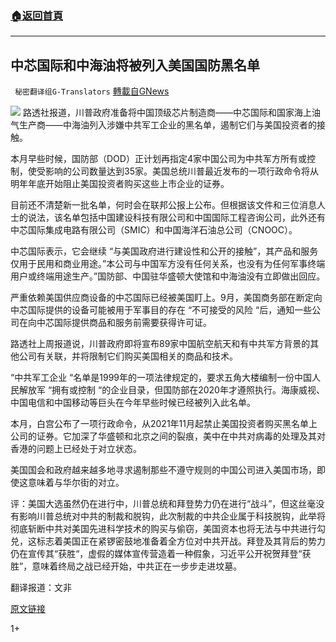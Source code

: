 ###  [:house:返回首頁](https://github.com/ourhimalayas/txt)
---

## 中芯国际和中海油将被列入美国国防黑名单
` 秘密翻译组G-Translators` [轉載自GNews](https://gnews.org/zh-hans/604922/)

![]()![](https://gnews-media-offload.s3.amazonaws.com/wp-content/uploads/2020/11/30094032/10a2ed41-7d35-4ee2-bbe3-33d23db84df4.jpg)
路透社报道，川普政府准备将中国顶级芯片制造商——中芯国际和国家海上油气生产商——中海油列入涉嫌中共军工企业的黑名单，遏制它们与美国投资者的接触。

本月早些时候，国防部（DOD）正计划再指定4家中国公司为中共军方所有或控制，使受影响的公司数量达到35家。美国总统川普最近发布的一项行政命令将从明年年底开始阻止美国投资者购买这些上市企业的证券。

目前还不清楚新一批名单，何时会在联邦公报上公布。但根据该文件和三位消息人士的说法，该名单包括中国建设科技有限公司和中国国际工程咨询公司，此外还有中芯国际集成电路有限公司（SMIC）和中国海洋石油总公司（CNOOC）。

中芯国际表示，它会继续 “与美国政府进行建设性和公开的接触”，其产品和服务仅用于民用和商业用途。”本公司与中国军方没有任何关系，也没有为任何军事终端用户或终端用途生产。”国防部、中国驻华盛顿大使馆和中海油没有立即做出回应。

严重依赖美国供应商设备的中芯国际已经被美国盯上。9月，美国商务部在断定向中芯国际提供的设备可能被用于军事目的存在 “不可接受的风险 “后，通知一些公司在向中芯国际提供商品和服务前需要获得许可证。

路透社上周报道说，川普政府即将宣布89家中国航空航天和有中共军方背景的其他公司有关联，并将限制它们购买美国相关的商品和技术。

“中共军工企业 “名单是1999年的一项法律规定的，要求五角大楼编制一份中国人民解放军 “拥有或控制 “的企业目录，但国防部在2020年才遵照执行。海康威视、中国电信和中国移动等巨头在今年早些时候已经被列入此名单。

本月，白宫公布了一项行政命令，从2021年11月起禁止美国投资者购买黑名单上公司的证券。它加深了华盛顿和北京之间的裂痕，美中在中共对病毒的处理及其对香港的问题上已经处于对立状态。

美国国会和政府越来越多地寻求遏制那些不遵守规则的中国公司进入美国市场，即使这意味着与华尔街的对立。

评：美国大选虽然仍在进行中，川普总统和拜登势力仍在进行“战斗”，但这丝毫没有影响川普总统对中共的制裁和脱钩，此次制裁的中共企业属于科技脱钩，此举将彻底斩断中共对美国先进科学技术的购买与偷窃，美国资本也将无法与中共进行勾兑，这标志着美国正在紧锣密鼓地准备着全方位对中共开战。拜登及其背后的势力仍在宣传其“获胜“，虚假的媒体宣传营造着一种假象，习近平公开祝贺拜登“获胜”，意味着终局之战已经开始，中共正在一步步走进坟墓。

翻译报道：文非

[原文链接](https://www.reuters.com/article/us-usa-china-military-companies-exclusiv-idUSKBN28A036)

1+
